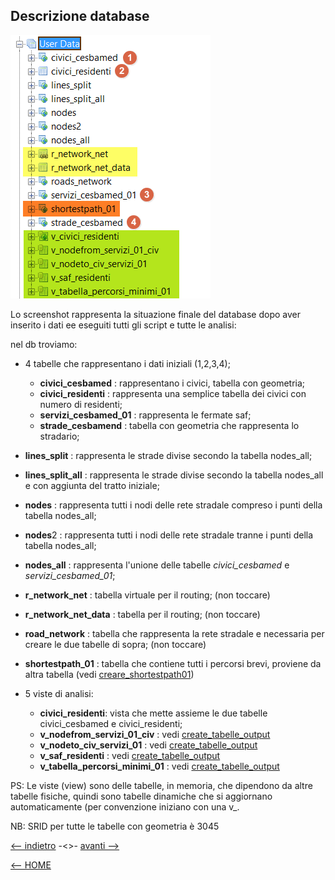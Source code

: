 ## Descrizione database

![desc](/img/descrizione_db/desc_db.png)

Lo screenshot rappresenta la situazione finale del database dopo aver inserito i dati ee eseguiti tutti gli script e tutte le analisi:

nel db troviamo:

- 4 tabelle che rappresentano i dati iniziali (1,2,3,4);
    - **civici_cesbamed** : rappresentano i civici, tabella con geometria;
    - **civici_residenti** : rappresenta una semplice tabella dei civici con numero di residenti;
    - **servizi_cesbamed_01** : rappresenta le fermate saf;
    - **strade_cesbamend** : tabella con geometria che rappresenta lo stradario;

- **lines_split** : rappresenta le strade divise secondo la tabella nodes_all;
- **lines_split_all** : rappresenta le strade divise secondo la tabella nodes_all e con aggiunta del tratto iniziale;
- **nodes** : rappresenta tutti i nodi delle rete stradale compreso i punti della tabella nodes_all;
- **nodes**2 : rappresenta tutti i nodi delle rete stradale tranne i punti della tabella nodes_all;
- **nodes_all** : rappresenta l'unione delle tabelle _civici_cesbamed_ e _servizi_cesbamed_01_;

- **r_network_net** : tabella virtuale per il routing; (non toccare)
- **r_network_net_data** : tabella per il routing; (non toccare)

- **road_network** : tabella che rappresenta la rete stradale e necessaria per creare le due tabelle di sopra; (non toccare)

- **shortestpath_01** : tabella che contiene tutti i percorsi brevi, proviene da altra tabella (vedi [creare_shortestpath01](04_creare_shortestpath01.md))

- 5 viste di analisi:
    - **civici_residenti**: vista che mette assieme le due tabelle civici_cesbamed e civici_residenti;
    - **v_nodefrom_servizi_01_civ** : vedi [create_tabelle_output](06_create_tabelle_output.md)
    - **v_nodeto_civ_servizi_01** : vedi [create_tabelle_output](06_create_tabelle_output.md)
    - **v_saf_residenti** : vedi [create_tabelle_output](06_create_tabelle_output.md)
    - **v_tabella_percorsi_minimi_01** : vedi [create_tabelle_output](06_create_tabelle_output.md)


PS: Le viste (view) sono delle tabelle, in memoria, che dipendono da altre tabelle fisiche, quindi sono tabelle dinamiche che si aggiornano automaticamente (per convenzione iniziano con una v_.

NB: SRID per tutte le tabelle con geometria è 3045


[<-- indietro](/tutorial/07_descrizione_database.md 'Descrizione database') -<>- [avanti -->](/tutorial/08_ricerca_errori.md 'Ricerca errori')

[<-- HOME](/README.md 'Home')